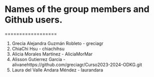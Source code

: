 # Names of the group members and Github users.

==================

1. Grecia Alejandra Guzmán Robleto - greciagr
2. ChiaChi Hsu - chiachihsu
3. Alicia Morales Martínez - AliciaMorMar
4. Alisson Gutierrez Garcia - alivanehttps://github.com/greciagr/Curso2023-2024-ODKG.git
5. Laura del Valle Andara Méndez - laurandara